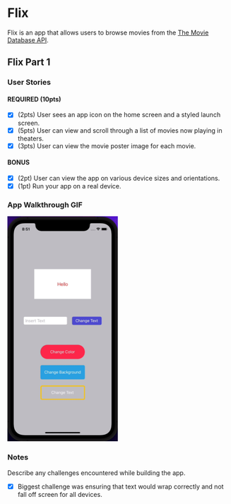 # Flix

Flix is an app that allows users to browse movies from the [The Movie Database API](http://docs.themoviedb.apiary.io/#).

## Flix Part 1

### User Stories

#### REQUIRED (10pts)
- [X] (2pts) User sees an app icon on the home screen and a styled launch screen.
- [X] (5pts) User can view and scroll through a list of movies now playing in theaters.
- [X] (3pts) User can view the movie poster image for each movie.

#### BONUS
- [X] (2pt) User can view the app on various device sizes and orientations.
- [X] (1pt) Run your app on a real device.

### App Walkthrough GIF


<img src="https://github.com/SarahTamayao/flixster-6/blob/39dbd04dbb90637d596c9187ba212c3c28b0fdfc/gif.gif" width=250><br>

### Notes
Describe any challenges encountered while building the app.

- [X] Biggest challenge was ensuring that text would wrap correctly and not fall off screen for all devices.
